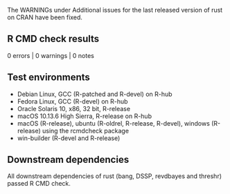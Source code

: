 The WARNINGs under Additional issues for the last released version of rust on CRAN have been fixed.

## R CMD check results

0 errors | 0 warnings | 0 notes

## Test environments

- Debian Linux, GCC (R-patched and R-devel) on R-hub
- Fedora Linux, GCC (R-devel) on R-hub
- Oracle Solaris 10, x86, 32 bit, R-release
- macOS 10.13.6 High Sierra, R-release on R-hub
- macOS (R-release), ubuntu (R-oldrel, R-release, R-devel), windows (R-release) using the rcmdcheck package
- win-builder (R-devel and R-release)

## Downstream dependencies

All downstream dependencies of rust (bang, DSSP, revdbayes and threshr) passed R CMD check.

